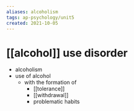 ```yaml
---
aliases: alcoholism
tags: ap-psychology/unit5 
created: 2021-10-05
---
```


# [[alcohol]] use disorder

- alcoholism
- use of alcohol
	- with the formation of
		- [[tolerance]]
		- [[withdrawal]]
		- problematic habits 
